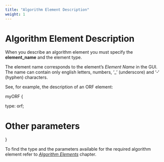 ```yaml
---
title: "Algorithm Element Description"
weight: 1
---
```



# Algorithm Element Description

When you describe an algorithm element you must specify the **element\_name** and the element type.

The element name corresponds to the element’s _Element Name_ in the GUI. The name can contain only english letters, numbers, ‘\_’ (underscore) and ‘-‘ (hyphen) characters.

See, for example, the description of an ORF element:

myORF {

   type: orf;

   # Other parameters
}

To find the type and the parameters available for the required algorithm element refer to [_Algorithm Elements_](algorithm-elements.md) chapter.
